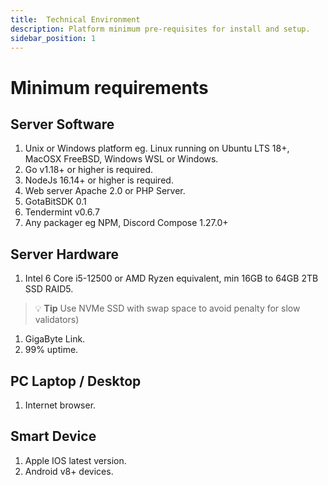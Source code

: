 ```yaml
---
title:  Technical Environment
description: Platform minimum pre-requisites for install and setup.
sidebar_position: 1
---
```


# Minimum requirements

## Server Software
1. Unix or Windows platform eg. Linux running on Ubuntu LTS 18+, 
   MacOSX FreeBSD, Windows WSL or Windows.
1. Go v1.18+ or higher is required.
1. NodeJs 16.14+ or higher is required.
1. Web server Apache 2.0 or PHP Server.
1. GotaBitSDK 0.1
1. Tendermint v0.6.7
1. Any packager eg NPM, Discord Compose 1.27.0+

## Server Hardware 
1. Intel 6 Core i5-12500 or AMD Ryzen equivalent, min 16GB to 64GB 2TB SSD RAID5.
>:bulb: **Tip** Use NVMe SSD with swap space to avoid penalty for slow validators)
1. GigaByte Link.
1. 99% uptime.

## PC Laptop / Desktop
1. Internet browser.

## Smart Device
1. Apple IOS latest version.
1. Android v8+ devices.

